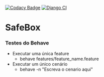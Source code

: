 [![Codacy Badge](https://app.codacy.com/project/badge/Grade/9cdbb918d29a4199b5a6c7053eb72bdd)](https://www.codacy.com/gh/SafeBox-founders/SafeBox/dashboard?utm_source=github.com&amp;utm_medium=referral&amp;utm_content=SafeBox-founders/SafeBox&amp;utm_campaign=Badge_Grade)
[![Django CI](https://github.com/SafeBox-founders/SafeBox/actions/workflows/django.yml/badge.svg?branch=main)](https://github.com/SafeBox-founders/SafeBox/actions/workflows/django.yml)

# SafeBox

### Testes do Behave

- Executar uma única feature
  - behave features/feature_name.feature
- Executar um único cenário
  - behave -n "Escreva o cenario aqui"
